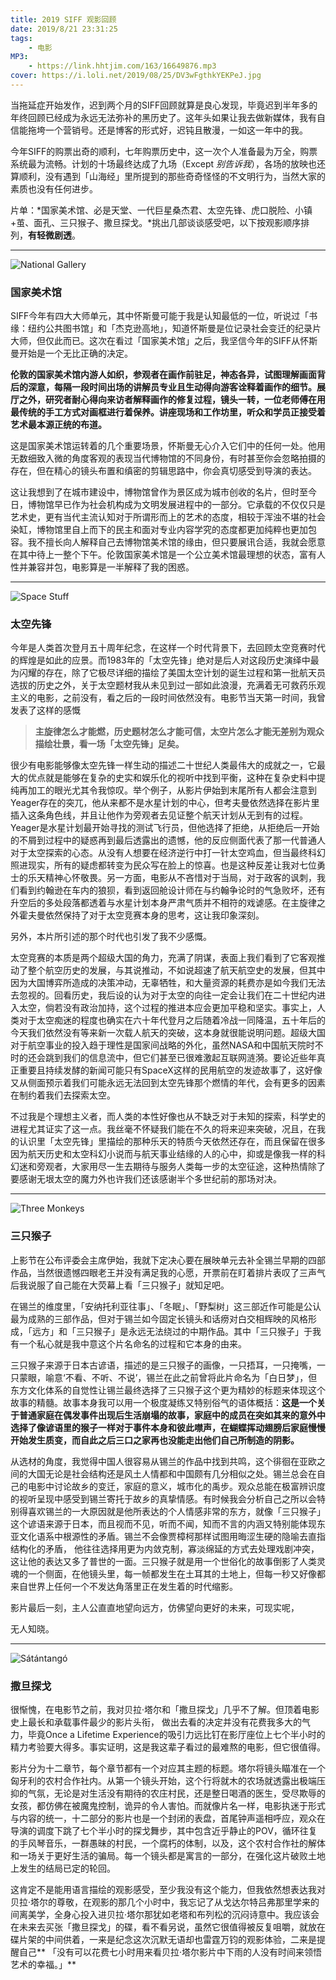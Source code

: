 ```yaml
---
title: 2019 SIFF 观影回顾
date: 2019/8/21 23:31:25
tags:
	- 电影
MP3: 
	- https://link.hhtjim.com/163/16649876.mp3	
cover: https://i.loli.net/2019/08/25/DV3wFgthkYEKPeJ.jpg
---
```


当拖延症开始发作，迟到两个月的SIFF回顾就算是良心发现，毕竟迟到半年多的年终回顾已经成为永远无法弥补的黑历史了。这年头如果让我去做新媒体，我有自信能拖垮一个营销号。还是博客的形式好，迟钝且散漫，一如这一年中的我。

今年SIFF的购票出奇的顺利，七年购票历史中，这一次个人准备最为万全，购票系统最为流畅。计划的十场最终达成了九场（Except *别告诉我*），各场的放映也还算顺利，没有遇到「山海经」里所提到的那些奇奇怪怪的不文明行为，当然大家的素质也没有任何进步。

片单：*国家美术馆、必是天堂、一代巨星桑杰君、太空先锋、虎口脱险、小镇+茧、面孔、三只猴子、撒旦探戈。*挑出几部谈谈感受吧，以下按观影顺序排列，**有轻微剧透**。
- - -
![National Gallery](https://i.loli.net/2019/08/21/LhH1tWSlIGNfo39.jpg)

### 国家美术馆

SIFF今年有四大大师单元，其中怀斯曼可能于我是认知最低的一位，听说过「书缘：纽约公共图书馆」和「杰克逊高地」，知道怀斯曼是位记录社会变迁的纪录片大师，但仅此而已。这次在看过「国家美术馆」之后，我坚信今年的SIFF从怀斯曼开始是一个无比正确的决定。

**伦敦的国家美术馆内游人如织，参观者在画作前驻足，神态各异，试图理解画面背后的深意，每隔一段时间出场的讲解员专业且生动得向游客诠释着画作的细节。展厅之外，研究者耐心得向来访者解释画作的修复过程，镜头一转，一位老师傅在用最传统的手工方式对画框进行着保养。讲座现场和工作坊里，听众和学员正接受着艺术最本源正统的布道。**

这是国家美术馆运转着的几个重要场景，怀斯曼无心介入它们中的任何一处。他用无数细致入微的角度客观的表现当代博物馆的不同身份，有时甚至你会忽略拍摄的存在，但在精心的镜头布置和缜密的剪辑思路中，你会真切感受到导演的表达。

这让我想到了在城市建设中，博物馆曾作为景区成为城市创收的名片，但时至今日，博物馆早已作为社会机构成为文明发展进程中的一部分。它承载的不仅仅只是艺术史，更有当代主流认知对于所谓形而上的艺术的态度，相较于浑浊不堪的社会染缸，博物馆里自上而下的民主和面对专业内容学究的态度都更加纯粹也更加包容。我不擅长向人解释自己去博物馆美术馆的缘由，但只要展讯合适，我就会愿意在其中待上一整个下午。伦敦国家美术馆是一个公立美术馆最理想的状态，富有人性并兼容并包，电影算是一半解释了我的困惑。
- - -
![Space Stuff](https://i.loli.net/2019/08/21/XWrtmNe1iYwl2sJ.jpg)

### 太空先锋

今年是人类首次登月五十周年纪念，在这样一个时代背景下，去回顾太空竞赛时代的辉煌是如此的应景。而1983年的「太空先锋」绝对是后人对这段历史演绎中最为闪耀的存在，除了它极尽详细的描绘了美国太空计划的诞生过程和第一批航天员选拔的历史之外，关于太空题材我从未见到过一部如此浪漫，充满着无可救药乐观主义的电影，之前没有，看之后的一段时间依然没有。电影节当天第一时间，我曾发表了这样的感慨

> **主旋律怎么才能燃，历史题材怎么才能可信，太空片怎么才能无差别为观众描绘壮景，看一场「太空先锋」足矣。**

很少有电影能够像太空先锋一样生动的描述二十世纪人类最伟大的成就之一，它最大的优点就是能够在复杂的史实和娱乐化的视听中找到平衡，这种在复杂史料中提纯再加工的眼光尤其令我惊叹。举个例子，从影片伊始到末尾所有人都会注意到Yeager存在的突兀，他从来都不是水星计划的中心，但考夫曼依然选择在影片里插入这条角色线，并且让他作为旁观者去见证整个航天计划从无到有的过程。Yeager是水星计划最开始寻找的测试飞行员，但他选择了拒绝，从拒绝后一开始的不屑到过程中的疑惑再到最后透露出的遗憾，他的反应侧面代表了那一代普通人对于太空探索的心态。从没有人想要在经济逆行中打一针太空鸡血，但当最终科幻照进现实，所有的疑虑都转变为民众写在脸上的惊喜。也是这种反差让我对七位勇士的乐天精神心怀敬畏。另一方面，电影从不吝惜对于当局，对于政客的讽刺，我们看到约翰逊在车内的狼狈，看到返回舱设计师在与约翰争论时的气急败坏，还有升空后的多处段落都透着与水星计划本身严肃气质并不相符的戏谑感。在主旋律之外霍夫曼依然保持了对于太空竞赛本身的思考，这让我印象深刻。

另外，本片所引述的那个时代也引发了我不少感慨。

太空竞赛的本质是两个超级大国的角力，充满了阴谋，表面上我们看到了它客观推动了整个航空历史的发展，与其说推动，不如说超速了航天航空史的发展，但其中因为大国博弈所造成的决策冲动，无辜牺牲，和大量资源的耗费亦是如今我们无法去忽视的。回看历史，我后设的认为对于太空的向往一定会让我们在二十世纪内进入太空，倘若没有政治加持，这个过程的推进本应会更加平稳和坚实。事实上，人类对于太空痴迷的程度也确实在六十年代登月之后随着冷战一同降温，五十年后的今天我们依然没有等来新一次载人航天的突破，这本身就很能说明问题。超级大国对于航空事业的投入趋于理性是国家间战略的外化，虽然NASA和中国航天院时不时的还会跳到我们的信息流中，但它们甚至已很难激起互联网涟漪。要论近些年真正重要且持续发酵的新闻可能只有SpaceX这样的民用航空的发迹故事了，这好像又从侧面预示着我们可能永远无法回到太空先锋那个燃情的年代，会有更多的因素在制约着我们去探索太空。

不过我是个理想主义者，而人类的本性好像也从不缺乏对于未知的探索，科学史的进程尤其证实了这一点。我丝毫不怀疑我们能在不久的将来迎来突破，况且，在我的认识里「太空先锋」里描绘的那种乐天的特质今天依然还存在，而且保留在很多因为航天历史和太空科幻小说而与航天事业结缘的人的心中，抑或是像我一样的科幻迷和旁观者，大家用尽一生去期待与服务人类每一步的太空征途，这种热情除了要感谢无垠太空的魔力外也许我们还该感谢半个多世纪前的那场对决。
- - -
![Three Monkeys](https://i.loli.net/2019/08/21/UyhNfZVd1xlRmX3.jpg)

### 三只猴子

上影节在公布评委会主席伊始，我就下定决心要在展映单元去补全锡兰早期的四部作品，当然很遗憾四眼老王并没有满足我的心愿，开票前在盯着排片表叹了三声气后我说服了自己能在大荧幕上看「三只猴子」就知足吧。

在锡兰的维度里，「安纳托利亚往事」、「冬眠」、「野梨树」这三部近作可能是公认最为成熟的三部作品，但对于锡兰如今固定长镜头和话痨对白交相辉映的风格形成，「远方」和「三只猴子」是永远无法绕过的中期作品。其中「三只猴子」于我有一个私心就是我中意这个片名命名的过程和它本身的由来。

三只猴子来源于日本古谚语，描述的是三只猴子的画像，一只捂耳，一只掩嘴，一只蒙眼，喻意‘不看、不听、不说’，锡兰在此之前曾将此片命名为「白日梦」，但东方文化体系的自觉性让锡兰最终选择了三只猴子这个更为精妙的标题来体现这个故事的精髓。故事本身我可以用一个极度凝练又特别俗气的语体概括：**这是一个关于普通家庭在偶发事件出现后生活崩塌的故事，家庭中的成员在突如其来的意外中选择了像谚语里的猴子一样对于事件本身和彼此噤声，在蝴蝶挥动翅膀后家庭慢慢开始发生质变，而自此之后三口之家再也没能走出他们自己所制造的阴影。**

从选材的角度，我觉得中国人很容易从锡兰的作品中找到共鸣，这个徘徊在亚欧之间的大国无论是社会结构还是风土人情都和中国颇有几分相似之处。锡兰总会在自己的电影中讨论故乡的变迁，家庭的意义，城市化的禹步。观众总能在极富辨识度的视听呈现中感受到锡兰寄托于故乡的真挚情感。有时候我会分析自己之所以会特别得喜欢锡兰的一大原因就是他所表达的个人情感非常的东方，就像「三只猴子」这个谚语来源于日本，而且视而不见，听而不闻，知而不言的内涵又特别能体现东亚文化语系中根源性的矛盾。锡兰不会像贾樟柯那样试图用晦涩生硬的隐喻去直指结构化的矛盾， 他往往选择用更为内敛克制，寡淡绵延的方式去处理戏剧冲突，这让他的表达又多了普世的一面。三只猴子就是用一个世俗化的故事倒影了人类灵魂的一个侧面，在他镜头里，每一帧都发生在土耳其的土地上，但每一秒又好像都来自世界上任何一个不发达角落里正在发生着的时代缩影。

影片最后一刻，主人公直直地望向远方，仿佛望向更好的未来，可现实呢，

无人知晓。
- - -
![Sátántangó](https://i.loli.net/2019/08/21/Be79DCg1jEhpdzH.jpg)

### 撒旦探戈

很惭愧，在电影节之前，我对贝拉·塔尔和「撒旦探戈」几乎不了解。但顶着电影史上最长和承载事件最少的影片头衔， 做出去看的决定并没有花费我多大的气力，毕竟Once a Lifetime Experience的吸引力远比钉在影厅座位上七个半小时的精力考验要大得多。事实证明，这是我这辈子看过的最难熬的电影，但它很值得。

影片分为十二章节，每个章节都有一个对应其主题的标题。塔尔将镜头瞄准在一个匈牙利的农村合作社内。从第一个镜头开始，这个行将就木的农场就透露出极端压抑的气氛，无论是对生活没有期待的农庄村民，还是整日喝酒的医生，受尽欺辱的女孩，都仿佛在被魔鬼控制，诡异的令人害怕。而就像片名一样，电影执迷于形式与内容的统一，十二部分的影片也是一个封闭的表盘，首尾钟声遥相呼应，观众在导演的调度下跳了七个半小时的探戈舞步，其中包含近乎静止的POV，循环往复的手风琴音乐，一群愚昧的村民，一个腐朽的体制，以及，这个农村合作社的解体和一场关于更好生活的骗局。每一个镜头都是寓言的一部分，在强化这片破败土地上发生的结局已定的轮回。

这肯定不是能用语言描绘的观影感受，至少我没有这个能力，但我依然想表达我对贝拉·塔尔的尊敬，在观影的那几个小时中，我忘记了从戈达尔特吕弗那里学来的间离美学，全身心投入进贝拉·塔尔那犹如老塔和布列松的沉闷诗意中。我应该会在未来去买张「撒旦探戈」的碟，看不看另说，虽然它很值得被反复咀嚼，就放在碟片架的中间供着，一来是纪念这次沉默无语却也雷霆万钧的观影体验，二来是提醒自己** 「没有可以花费七小时用来看贝拉·塔尔影片中下雨的人没有时间来领悟艺术的幸福。」**